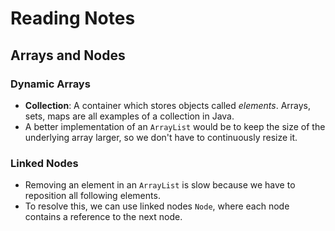 # Reading Notes

## Arrays and Nodes

### Dynamic Arrays

- **Collection**: A container which stores objects called *elements*. Arrays, sets, maps are all examples of a collection in Java.
- A better implementation of an `ArrayList` would be to keep the size of the underlying array larger, so we don't have to continuously resize it.

### Linked Nodes

- Removing an element in an `ArrayList` is slow because we have to reposition all following elements.
- To resolve this, we can use linked nodes `Node`, where each node contains a reference to the next node.
